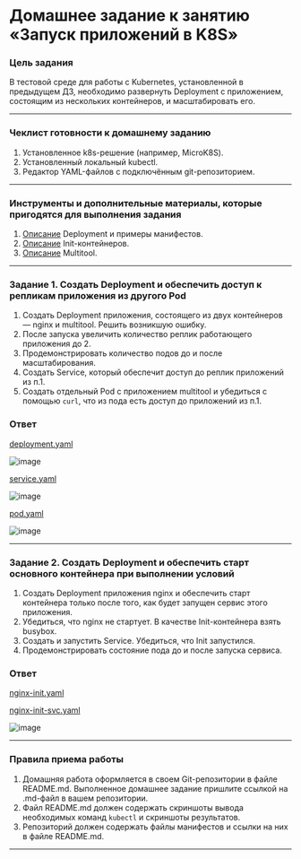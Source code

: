 # Домашнее задание к занятию «Запуск приложений в K8S»

### Цель задания

В тестовой среде для работы с Kubernetes, установленной в предыдущем ДЗ, необходимо развернуть Deployment с приложением, состоящим из нескольких контейнеров, и масштабировать его.

------

### Чеклист готовности к домашнему заданию

1. Установленное k8s-решение (например, MicroK8S).
2. Установленный локальный kubectl.
3. Редактор YAML-файлов с подключённым git-репозиторием.

------

### Инструменты и дополнительные материалы, которые пригодятся для выполнения задания

1. [Описание](https://kubernetes.io/docs/concepts/workloads/controllers/deployment/) Deployment и примеры манифестов.
2. [Описание](https://kubernetes.io/docs/concepts/workloads/pods/init-containers/) Init-контейнеров.
3. [Описание](https://github.com/wbitt/Network-MultiTool) Multitool.

------

### Задание 1. Создать Deployment и обеспечить доступ к репликам приложения из другого Pod

1. Создать Deployment приложения, состоящего из двух контейнеров — nginx и multitool. Решить возникшую ошибку.
2. После запуска увеличить количество реплик работающего приложения до 2.
3. Продемонстрировать количество подов до и после масштабирования.
4. Создать Service, который обеспечит доступ до реплик приложений из п.1.
5. Создать отдельный Pod с приложением multitool и убедиться с помощью `curl`, что из пода есть доступ до приложений из п.1.

### Ответ

[deployment.yaml](https://github.com/LexionN/SHDEVOPS-4/blob/main/kubernetes/1.3/src/deployment.yaml)

![image](https://github.com/user-attachments/assets/67f1c85e-ef1c-4e92-96a9-50d13d80b037)

[service.yaml](https://github.com/LexionN/SHDEVOPS-4/blob/main/kubernetes/1.3/src/service.yaml)

![image](https://github.com/user-attachments/assets/ff38a464-94cf-4f0e-926e-521ceb24632e)

[pod.yaml](https://github.com/LexionN/SHDEVOPS-4/blob/main/kubernetes/1.3/src/pod.yaml)

![image](https://github.com/user-attachments/assets/874f41f3-cc5a-49cc-b42c-af0c89bec5d6)

------

### Задание 2. Создать Deployment и обеспечить старт основного контейнера при выполнении условий

1. Создать Deployment приложения nginx и обеспечить старт контейнера только после того, как будет запущен сервис этого приложения.
2. Убедиться, что nginx не стартует. В качестве Init-контейнера взять busybox.
3. Создать и запустить Service. Убедиться, что Init запустился.
4. Продемонстрировать состояние пода до и после запуска сервиса.

### Ответ

[nginx-init.yaml](https://github.com/LexionN/SHDEVOPS-4/blob/main/kubernetes/1.3/src/nginx-init.yaml)

[nginx-init-svc.yaml](https://github.com/LexionN/SHDEVOPS-4/blob/main/kubernetes/1.3/src/nginx-init-svc.yaml)

![image](https://github.com/user-attachments/assets/830411c9-acd8-4c6e-8fc9-8f2289805b9c)


------

### Правила приема работы

1. Домашняя работа оформляется в своем Git-репозитории в файле README.md. Выполненное домашнее задание пришлите ссылкой на .md-файл в вашем репозитории.
2. Файл README.md должен содержать скриншоты вывода необходимых команд `kubectl` и скриншоты результатов.
3. Репозиторий должен содержать файлы манифестов и ссылки на них в файле README.md.

------
